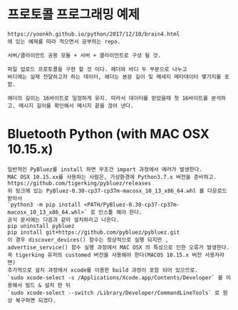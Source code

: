 # 프로토콜 프로그래밍 예제

    https://yoonkh.github.io/python/2017/12/10/brain4.html
    에 있는 예제를 따라 적으면서 공부하는 repo.

    서버/클라이언트 공용 모듈 + 서버 + 클라이언트로 구성 될 것.

    파일 업로드 프로토콜을 구현 할 것 이다. 헤더와 바디 두 부분으로 나누고
    바디에는 실제 전달하고자 하는 데이터, 헤더는 본문 길이 및 메세지 메타데이터 몇가지를 포함.

    헤더의 길이는 16바이트로 일정하게 유지. 따라서 데이터를 받았을때 첫 16바이트를 분석하고, 메시지 길이를 확인해서 메시지 끝을 끊어 낸다.
    
# Bluetooth Python (with MAC OSX 10.15.x)
    일반적인 PyBluez를 install 하면 무조건 import 과정에서 에러가 발생한다.
    MAC OSX 10.15.xx를 사용하는 사람은, 가상환경에 Python3.7.x 버전을 준비하고.
    https://github.com/tigerking/pybluez/releases 
    위 링크에 있는 PyBluez-0.30-cp37-cp37m-macosx_10_13_x86_64.whl 를 다운로드 받아서
    `python3 -m pip install <PATH/PyBluez-0.30-cp37-cp37m-macosx_10_13_x86_64.whl>` 로 인스톨 해야 한다. 
    공식 문서에는 다음과 같이 설치하라고 나온다.
    pip uninstall pybluez
    pip install git+https://github.com/pybluez/pybluez.git 
    이 경우 discover_devices() 함수는 정상적으로 실행 되지만 ,
    advertise_service() 함수 실행 과정에서 MAC OSX 의 특성으로 인한 오류가 발생한다.
    꼭 tigerking 유저의 customed 버전을 사용해야 한다(MACOS 10.15.x 버전 사용자라면)
    추가적으로 설치 과정에서 xcode를 이용한 build 과정이 포함 되어 있으므로.
    `sudo xcode-select -s /Applications/Xcode.app/Contents/Developer` 를 이용해서 빌드 & 설치 한 뒤
    `sudo xcode-select --switch /Library/Developer/CommandLineTools` 로 원상 복구하면 되겠다.